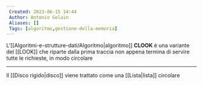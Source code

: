 ```yaml
---
 Created: 2023-06-15 14:44
 Author: Antonio Gelain
 Aliases: []
 Tags: [algoritmo,gestione-della-memoria]
---
```


L'[[Algoritmi-e-strutture-dati/Algoritmo|algoritmo]] **CLOOK** è una variante del [[LOOK]] che riparte dalla prima traccia non appena termina di servire tutte le richieste, in modo circolare

---

Il [[Disco rigido|disco]] viene trattato come una [[Lista|lista]] circolare